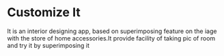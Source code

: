 # Customize It
 It is an interior designing app, based on superimposing feature on the iage with the store of home accessories.It provide facility of taking pic of room and try it by superimposing it
